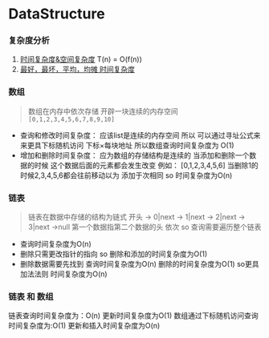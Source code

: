 # DataStructure

### 复杂度分析
1. [时间复杂度&空间复杂度](./时间复杂度.md) T(n) = O(f(n))
2. [最好，最坏，平均，均摊 时间复杂度](./深入时间复杂度.md)

### 数组
> 数组在内存中依次存储 开辟一块连续的内存空间
`[0,1,2,3,4,5,6,7,8,9,10]`
- 查询和修改时间复杂度：
应该list是连续的内存空间 所以 可以通过寻址公式来来更具下标随机访问
下标×每块地址
所以数组查询时间复杂度为 O(1)
- 增加和删除时间复杂度：
应为数组的存储结构是连续的 当添加和删除一个数据的时候 这个数据后面的元素都会发生改变
例如：
[0,1,2,3,4,5,6]
当删除1的时候2,3,4,5,6都会往前移动以为 添加于次相同 so 时间复杂度为O(n)

### 链表
> 链表在数据中存储的结构为链式
开头 -> 0|next -> 1|next -> 2|next -> 3|next ->null
第一个数据指第二个数据的头 依次  so 查询需要遍历整个链表 
- 查询时间复杂度为O(n)
- 删除只需更改指针的指向 so 删除和添加的时间复杂度为O(1)
- 删除数据需要先找到 查询时间复杂度为O(n) 删除的时间复杂度为O(1) so更具加法法则 时间复杂度为O(n)
### 链表 和 数组
链表查询时间复杂度为：O(n) 更新时间复杂度为O(1)
数组通过下标随机访问查询时间复杂度为:O(1) 更新和插入时间复杂度为O(n)
